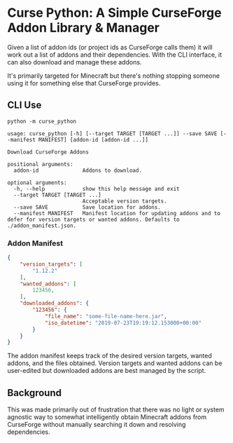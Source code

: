 # Curse Python: A Simple CurseForge Addon Library & Manager

Given a list of addon ids (or project ids as CurseForge calls them) it will work out a list of addons and their dependencies. With the CLI interface, it can also download and manage these addons.

It's primarily targeted for Minecraft but there's nothing stopping someone using it for something else that CurseForge provides.

## CLI Use

`python -m curse_python`

```
usage: curse_python [-h] [--target TARGET [TARGET ...]] --save SAVE [--manifest MANIFEST] [addon-id [addon-id ...]]

Download CurseForge Addons

positional arguments:
  addon-id              Addons to download.

optional arguments:
  -h, --help            show this help message and exit
  --target TARGET [TARGET ...]
                        Acceptable version targets.
  --save SAVE           Save location for addons.
  --manifest MANIFEST   Manifest location for updating addons and to defer for version targets or wanted addons. Defaults to ./addon_manifest.json.
```

### Addon Manifest

```json
{
    "version_targets": [
        "1.12.2"
    ],
    "wanted_addons": [
        123456,
    ],
    "downloaded_addons": {
        "123456": {
            "file_name": "some-file-name-here.jar",
            "iso_datetime": "2019-07-23T19:19:12.153000+00:00"
        }
    }
}
```

The addon manifest keeps track of the desired version targets, wanted addons, and the files obtained. Version targets and wanted addons can be user-edited but downloaded addons are best managed by the script.

## Background

This was made primarily out of frustration that there was no light or system agnostic way to somewhat intelligently obtain Minecraft addons from CurseForge without manually searching it down and resolving dependencies.